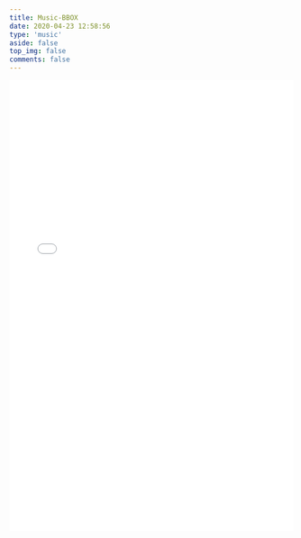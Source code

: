 ```yaml
---
title: Music-BBOX
date: 2020-04-23 12:58:56
type: 'music'
aside: false
top_img: false
comments: false
---
```


<iframe frameborder="no" border="0" marginwidth="0" marginheight="0" width=100% height=800 src="//music.163.com/outchain/player?type=4&id=959341092&auto=1&height=430"></iframe>

